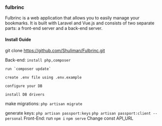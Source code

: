 ### fulbrinc

Fulbrinc is a web application that allows you to easily manage your bookmarks. It is built with Laravel and Vue.js and consists of two separate parts: 
a front-end server and a back-end server.

#### Install Guide 
git clone https://github.com/Shuliman/Fulbrinc.git

Back-end:
	`install php,composer`

	run `composer update`

	create .env file using .env.example

	configure your DB
	
	install DB drivers

make migrations:
	`php artisan migrate`
	
generate keys:
	`php artisan passport:keys`
	`php artisan passport:client --personal`
Front-End:
	run `npm i`
	`npm serve`
	Change const API_URL
